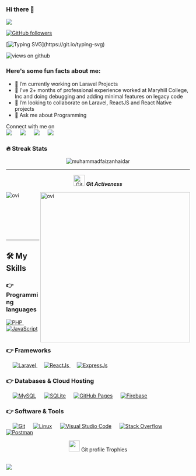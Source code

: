 


### Hi there 👋

<img src="https://profile-counter.glitch.me/imdevry/count.svg">

[![GitHub followers](https://img.shields.io/github/followers/imdevry.svg?style=social&label=Followers)](https://github.com/imdevry?tab=followers)

[![Typing SVG](https://readme-typing-svg.herokuapp.com?font=Architects+Daughter&color=7AF79A&size=30&lines=Hey!+It's+Rayan!;I'm+a+Javascript+Developer...;I'm+also+PHP+Developer;And+I'm+a+proud+Filipino!)](https://git.io/typing-svg)

<img src="https://komarev.com/ghpvc/?username=imdevry&label=Views&color=brightgreen&style=flat-square" alt="views on github" />

<h3> Here's some fun facts about me: </h3>

- 🔭 I’m currently working on Laravel Projects
- 🌱 I've 2+ months of professional experience worked at Maryhill College, Inc and doing debugging and adding minimal features on legacy code
- 👯 I’m looking to collaborate on Laravel, ReactJS and React Native projects
- 💬 Ask me about Programming

<p>Connect with me on
<br>	
<a target="_blank" href="https://www.linkedin.com/in/imdevry/"><img src="https://img.shields.io/badge/-LinkedIn-0077B5?style=for-the-badge&logo=Linkedin&logoColor=white"></img></a>
&emsp;
<a target="_blank" href="mailto:official@reynaldorayan.dev"
><img src="https://img.shields.io/badge/-Gmail-D14836?style=for-the-badge&logo=Gmail&logoColor=white"></img></a>
&emsp;
<a target="_blank" href="https://twitter.com/imdevry"><img src="https://img.shields.io/badge/-Twitter-1DA1F2?style=for-the-badge&logo=Twitter&logoColor=white"></img></a>
&emsp;
<a target="_blank" href="https://reynaldorayan.dev"><img src="https://img.shields.io/badge/Portfolio-12100E?style=for-the-badge&logo=web&logoColor=white"></img></a>


<br>

### 🔥 Streak Stats
<p align="center"><img src="https://github-readme-stats.vercel.app/api?username=imdevry&theme=gruvbox" alt="muhammadfaizanhaidar"  /></p>

<hr>
<p align="center">
 <img src="https://media.giphy.com/media/W5eoZHPpUx9sapR0eu/giphy.gif" width="30px" alt="Git"/>&nbsp;<i><b>Git Activeness</b></i></p>
 
<p><img align="left" src="https://github-readme-stats.vercel.app/api/top-langs?username=imdevry&show_icons=true&locale=en&layout=compact&theme=gruvbox" alt="ovi" /></p>
<p>&nbsp;<img align="right" src="https://github-readme-stats.vercel.app/api?username=imdevry&show_icons=true&locale=en&theme=gruvbox" alt="ovi" width="410" /></p>
<br><br><br><br><br>

<hr>

## 🛠️ My Skills

### 👉 Programming languages

<p align="left"> 
  <a href="https://pho.net/">
    <img alt="PHP" src="https://img.shields.io/badge/PHP-0175C2?style=for-the-badge&logo=php&logoColor=white"/>
  </a>
&emsp;
<a href="https://nodejs.org/">
    <img alt="JavaScript" src="https://img.shields.io/badge/Javascript-FFD43B?style=for-the-badge&logo=javascript&logoColor=darkgreen"/>
  </a>
  &emsp;
</p>

### 👉 Frameworks
<p align="left"> 
&emsp;
  <a href="https://flutter.dev/" target="_blank"> 
     <img alt="Laravel" src="https://img.shields.io/badge/Laravel-D00000?style=for-the-badge&logo=laravel&logoColor=white">
   </a>
  &emsp;
  <a href="https://reactjs.org/" target="_blank">
    <img alt="ReactJs" src="https://img.shields.io/badge/React-0078D4?style=for-the-badge&logo=react&logoColor=white">
  </a> 
  &emsp;
  <a href="https://expressjs.com/" target="_blank">
    <img alt="ExpressJs" src="https://img.shields.io/badge/Express-00000F?style=for-the-badge&logo=express&logoColor=white">
  </a> 
</p>

### 👉 Databases & Cloud Hosting
<p align="left">
  &emsp;
    <a href="https://www.mysql.com/"><img alt="MySQL" src="https://img.shields.io/badge/MySQL-00000F?style=for-the-badge&logo=mysql&logoColor=white"></a>
  &emsp;
    <a href="https://www.sqlite.org/"><img alt="SQLite" src ="https://img.shields.io/badge/SQLite-07405E?style=for-the-badge&logo=sqlite&logoColor=white"/></a>
  &emsp;
    <a href="https://www.github.com"><img alt="GitHub Pages" src="https://img.shields.io/badge/GitHub-100000?style=for-the-badge&logo=github&logoColor=white"></a>
  &emsp;
<a href="https://firebase.google.com/"><img alt="Firebase" src ="https://img.shields.io/badge/firebase-ffca28?style=for-the-badge&logo=firebase&logoColor=black"></a>
 </p>

 ### 👉 Software & Tools
 
<p>
  &emsp;
    <a href="#"><img alt="Git" src="https://img.shields.io/badge/Git-F05032?style=for-the-badge&logo=git&logoColor=white"></a>
  &emsp;
    <a href="#"><img alt="Linux" src="https://img.shields.io/badge/Linux-FCC624?style=for-the-badge&logo=linux&logoColor=black"></a>
  &emsp;
    <a href="#"><img alt="Visual Studio Code" src="https://img.shields.io/badge/Visual_Studio_Code-0078D4?style=for-the-badge&logo=visual%20studio%20code&logoColor=white"></a>
  &emsp;
    <a href="#"><img alt="Stack Overflow" src="https://img.shields.io/badge/Stack_Overflow-FE7A16?style=for-the-badge&logo=stack-overflow&logoColor=white"></a>
    &emsp;
    <a href="#"><img alt="Postman" src="https://img.shields.io/badge/Postman-FF6C37?style=for-the-badge&logo=Postman&logoColor=white"></a>
     &emsp;
    &emsp;
</p>
<p align="center"><img src="https://media.giphy.com/media/QaMcXSekUWx7aogAUr/giphy.gif" width="30" />&nbsp;Git profile Trophies</p><br>
<img src="https://github-profile-trophy.vercel.app/?username=imdevry&theme=gruvbox" />
